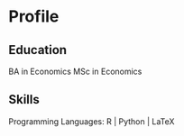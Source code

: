 # Profile

## Education

BA in Economics
MSc in Economics

## Skills

Programming Languages: R | Python | LaTeX
